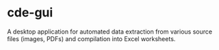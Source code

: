 # cde-gui
A desktop application for automated data extraction from various source files (images, PDFs) and compilation into Excel worksheets.
